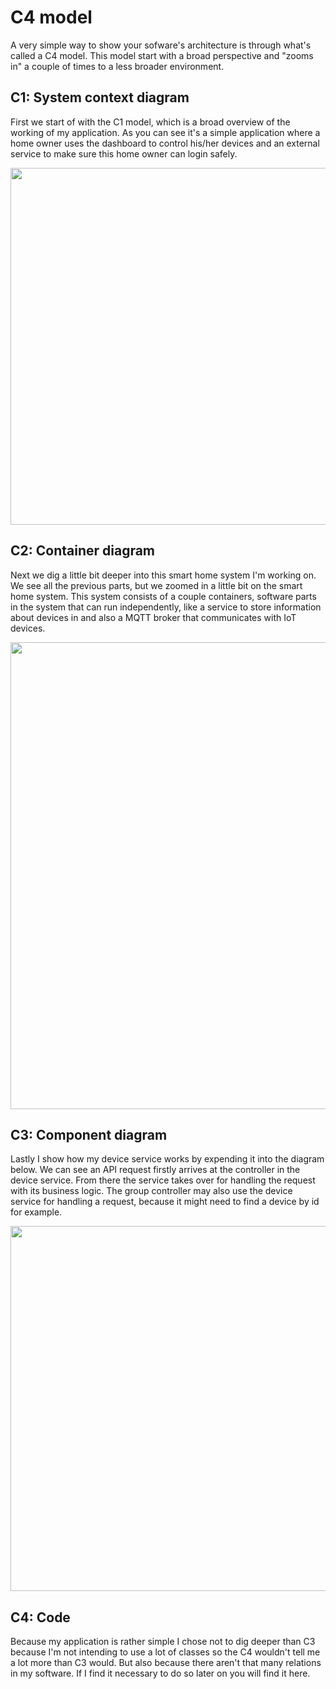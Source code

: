 # C4 model
A very simple way to show your sofware's architecture is through what's called a C4 model. This model start with a broad perspective and "zooms in" a couple of times to a less broader environment.

## C1: System context diagram
First we start of with the C1 model, which is a broad overview of the working of my application. As you can see it's a simple application where a home owner uses the dashboard to control his/her devices and an external service to make sure this home owner can login safely.

<img width="571" src="https://user-images.githubusercontent.com/73555911/149661082-e48fa8ef-8993-4fd2-a89c-76af45d96aa7.png">

<br>

## C2: Container diagram
Next we dig a little bit deeper into this smart home system I'm working on. We see all the previous parts, but we zoomed in a little bit on the smart home system. This system consists of a couple containers, software parts in the system that can run independently, like a service to store information about devices in and also a MQTT broker that communicates with IoT devices.

<img width="747" src="https://user-images.githubusercontent.com/73555911/149663209-8ab8618f-fafb-4c4a-b15b-a8eea503db09.png">

<br>

## C3: Component diagram
Lastly I show how my device service works by expending it into the diagram below. We can see an API request firstly arrives at the controller in the device service. From there the service takes over for handling the request with its business logic. The group controller may also use the device service for handling a request, because it might need to find a device by id for example.

<img width="584" src="https://user-images.githubusercontent.com/73555911/149663096-c64c4568-df15-4832-8365-a21a6dba931f.png">


## C4: Code
Because my application is rather simple I chose not to dig deeper than C3 because I'm not intending to use a lot of classes so the C4 wouldn't tell me a lot more than C3 would. But also because there aren't that many relations in my software. If I find it necessary to do so later on you will find it here.

